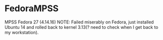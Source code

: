 # FedoraMPSS
MPSS Fedora 27 (4.14.16)
NOTE: Failed miserably on Fedora, just installed Ubuntu 14 and rolled back to kernel 3.13(? need to check when I get back to my workstation).
